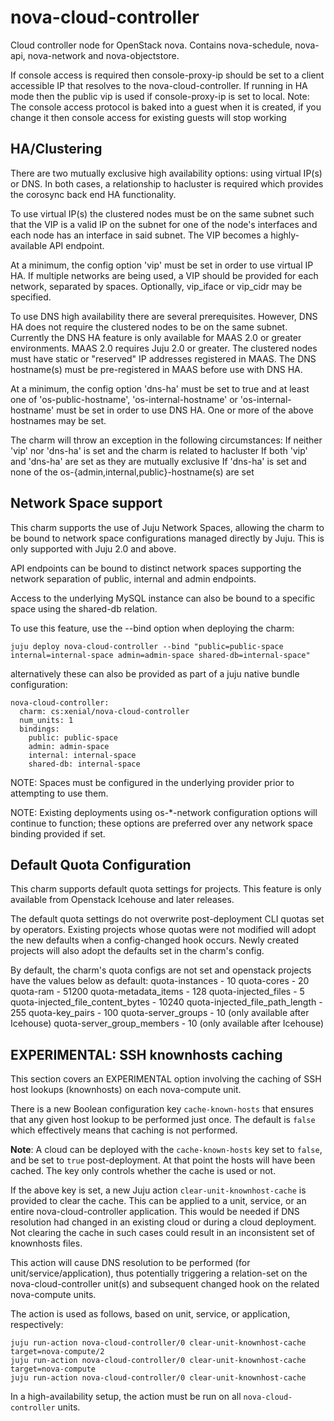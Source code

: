 # nova-cloud-controller

Cloud controller node for OpenStack nova. Contains nova-schedule, nova-api, nova-network and nova-objectstore.

If console access is required then console-proxy-ip should be set to a client accessible IP that resolves
to the nova-cloud-controller. If running in HA mode then the public vip is used if console-proxy-ip is set
to local. Note: The console access protocol is baked into a guest when it is created, if you change it then
console access for existing guests will stop working

## HA/Clustering

There are two mutually exclusive high availability options: using virtual
IP(s) or DNS. In both cases, a relationship to hacluster is required which
provides the corosync back end HA functionality.

To use virtual IP(s) the clustered nodes must be on the same subnet such that
the VIP is a valid IP on the subnet for one of the node's interfaces and each
node has an interface in said subnet. The VIP becomes a highly-available API
endpoint.

At a minimum, the config option 'vip' must be set in order to use virtual IP
HA. If multiple networks are being used, a VIP should be provided for each
network, separated by spaces. Optionally, vip_iface or vip_cidr may be
specified.

To use DNS high availability there are several prerequisites. However, DNS HA
does not require the clustered nodes to be on the same subnet.
Currently the DNS HA feature is only available for MAAS 2.0 or greater
environments. MAAS 2.0 requires Juju 2.0 or greater. The clustered nodes must
have static or "reserved" IP addresses registered in MAAS. The DNS hostname(s)
must be pre-registered in MAAS before use with DNS HA.

At a minimum, the config option 'dns-ha' must be set to true and at least one
of 'os-public-hostname', 'os-internal-hostname' or 'os-internal-hostname' must
be set in order to use DNS HA. One or more of the above hostnames may be set.

The charm will throw an exception in the following circumstances:
If neither 'vip' nor 'dns-ha' is set and the charm is related to hacluster
If both 'vip' and 'dns-ha' are set as they are mutually exclusive
If 'dns-ha' is set and none of the os-{admin,internal,public}-hostname(s) are
set

## Network Space support

This charm supports the use of Juju Network Spaces, allowing the charm to be bound to network space configurations managed directly by Juju.  This is only supported with Juju 2.0 and above.

API endpoints can be bound to distinct network spaces supporting the network separation of public, internal and admin endpoints.

Access to the underlying MySQL instance can also be bound to a specific space using the shared-db relation.

To use this feature, use the --bind option when deploying the charm:

    juju deploy nova-cloud-controller --bind "public=public-space internal=internal-space admin=admin-space shared-db=internal-space"

alternatively these can also be provided as part of a juju native bundle configuration:

    nova-cloud-controller:
      charm: cs:xenial/nova-cloud-controller
      num_units: 1
      bindings:
        public: public-space
        admin: admin-space
        internal: internal-space
        shared-db: internal-space

NOTE: Spaces must be configured in the underlying provider prior to attempting to use them.

NOTE: Existing deployments using os-*-network configuration options will continue to function; these options are preferred over any network space binding provided if set.

## Default Quota Configuration

This charm supports default quota settings for projects.
This feature is only available from Openstack Icehouse and later releases.

The default quota settings do not overwrite post-deployment CLI quotas set by operators.
Existing projects whose quotas were not modified will adopt the new defaults when a config-changed hook occurs.
Newly created projects will also adopt the defaults set in the charm's config.

By default, the charm's quota configs are not set and openstack projects have the values below as default:
quota-instances - 10
quota-cores - 20
quota-ram - 51200
quota-metadata_items - 128
quota-injected_files - 5
quota-injected_file_content_bytes - 10240
quota-injected_file_path_length - 255
quota-key_pairs - 100
quota-server_groups - 10 (only available after Icehouse)
quota-server_group_members - 10 (only available after Icehouse)

## EXPERIMENTAL: SSH knownhosts caching

This section covers an EXPERIMENTAL option involving the caching of SSH
host lookups (knownhosts) on each nova-compute unit.

There is a new Boolean configuration key `cache-known-hosts` that ensures
that any given host lookup to be performed just once.  The default is
`false` which effectively means that caching is not performed.

**Note**: A cloud can be deployed with the `cache-known-hosts` key set to
`false`, and be set to `true` post-deployment. At that point the hosts
will have been cached. The key only controls whether the cache is used or
not.

If the above key is set, a new Juju action `clear-unit-knownhost-cache` is
provided to clear the cache. This can be applied to a unit, service, or an
entire nova-cloud-controller application. This would be needed if DNS
resolution had changed in an existing cloud or during a cloud deployment.
Not clearing the cache in such cases could result in an inconsistent set
of knownhosts files.

This action will cause DNS resolution to be performed (for
unit/service/application), thus potentially triggering a relation-set on
the nova-cloud-controller unit(s) and subsequent changed hook on the
related nova-compute units.

The action is used as follows, based on unit, service, or application,
respectively:

```
juju run-action nova-cloud-controller/0 clear-unit-knownhost-cache target=nova-compute/2
juju run-action nova-cloud-controller/0 clear-unit-knownhost-cache target=nova-compute
juju run-action nova-cloud-controller/0 clear-unit-knownhost-cache
```

In a high-availability setup, the action must be run on all
`nova-cloud-controller` units.
